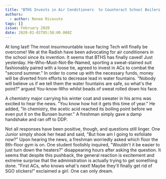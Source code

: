 ```yaml
---
title: "BTHS Invests in Air Conditioners  to Counteract School Boilers "
authors:
  - author: Renee Ricevuto
tags: []
issue: February 2020
date: 2020-02-01T05:58:00.000Z
---
```

At long last! The most insurmountable issue facing Tech will finally be overcome! We at the Radish have been advocating for air conditioners in the school since its invention. It seems that BTHS has finally caved! Just yesterday. He-Who-Must-Not-Be-Named, sporting a sweat-stained suit fashionably paired with a loose tie, agreed to invest in ACs to combat the "second summer." In order to come up with the necessary funds, money will be diverted from efforts to decrease lead in water fountains. "Nobody will believe us if we tell them the water fountains are safe, so what's the point?" argued You-know-Who whilst beads of sweat rolled down his face. 

A chemistry major carrying his winter coat and sweater in his arms was excited to hear the news. "You know how hot it gets this time of year." He added, "In chemistry, the acetic acid reached its boiling point before we even put it on the Bunsen burner." A freshman simply gave a damp handshake and ran off to DDP. 

Not all responses have been positive, though, and questions still linger. One Junior simply shook her head and said, "But how am I going to exfoliate now?" Upon hearing the news, a freshman worriedly asked which floor the 8th-floor gym is on. One student foolishly inquired, "Wouldn't it be easier to just turn down the heaters?" disappearing hours after asking the question. It seems that despite this pushback, the general reaction is excitement and extreme surprise that the administration is actually trying to get something done. "First ACs, who knows what's next! Maybe they'll finally get rid of SGO stickers!" exclaimed a girl. One can only dream. 
